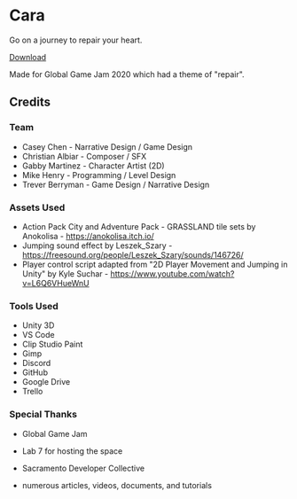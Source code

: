 # Cara

Go on a journey to repair your heart.

[Download](https://globalgamejam.org/2020/games/cara-6)

Made for Global Game Jam 2020 which had a theme of "repair".

## Credits

### Team

- Casey Chen - Narrative Design / Game Design
- Christian Albiar - Composer / SFX
- Gabby Martinez - Character Artist (2D)
- Mike Henry - Programming / Level Design
- Trever Berryman - Game Design / Narrative Design

### Assets Used

- Action Pack City and Adventure Pack - GRASSLAND tile sets by Anokolisa - https://anokolisa.itch.io/
- Jumping sound effect by Leszek_Szary - https://freesound.org/people/Leszek_Szary/sounds/146726/
- Player control script adapted from "2D Player Movement and Jumping in Unity" by Kyle Suchar - https://www.youtube.com/watch?v=L6Q6VHueWnU

### Tools Used

- Unity 3D
- VS Code
- Clip Studio Paint
- Gimp
- Discord
- GitHub
- Google Drive
- Trello

### Special Thanks

- Global Game Jam
- Lab 7 for hosting the space
- Sacramento Developer Collective

- numerous articles, videos, documents, and tutorials
